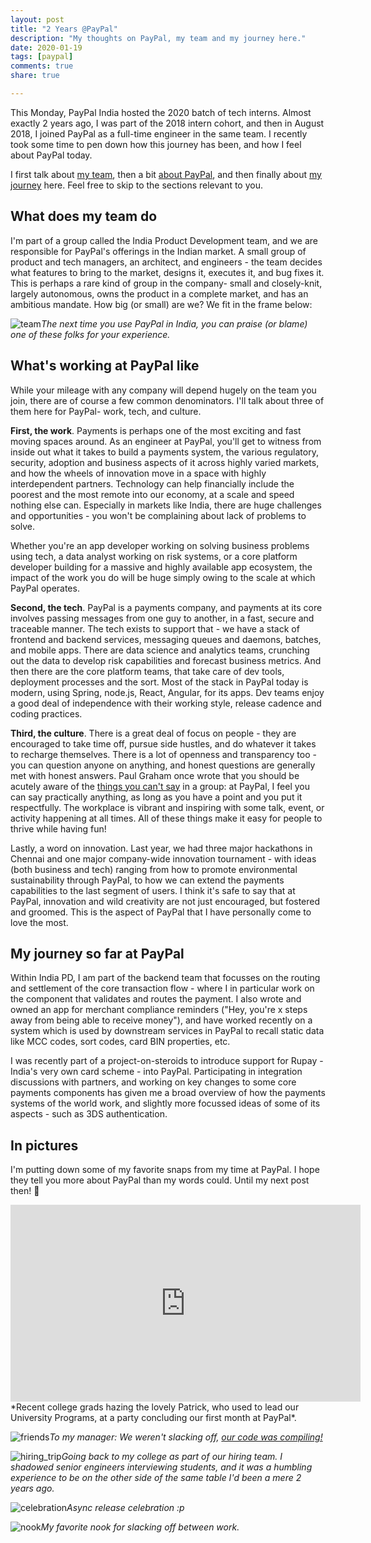```yaml
---
layout: post
title: "2 Years @PayPal"
description: "My thoughts on PayPal, my team and my journey here."
date: 2020-01-19
tags: [paypal]
comments: true
share: true

---
```




This Monday, PayPal India hosted the 2020 batch of tech interns. Almost exactly 2 years ago, I was part of the 2018 intern cohort, and then in August 2018, I joined PayPal as a full-time engineer in the same team. I recently took some time to pen down how this journey has been, and how I feel about PayPal today. 

I first talk about [my team](#what-does-my-team-do), then a bit [about PayPal](#whats-working-at-paypal-like), and then finally about [my journey](#my-journey-so-far-at-paypal) here. Feel free to skip to the sections relevant to you. 

## What does my team do

I'm part of a group called the India Product Development team, and we are responsible for PayPal's offerings in the Indian market. A small group of product and tech managers, an architect, and engineers - the team decides what features to bring to the market, designs it, executes it, and bug fixes it. This is perhaps a rare kind of group in the company- small and closely-knit, largely autonomous, owns the product in a complete market, and has an ambitious mandate. How big (or small) are we? We fit in the frame below: 

![team](/assets/team.jpg)*The next time you use PayPal in India, you can praise (or blame) one of these folks for your experience.*

## What's working at PayPal like

While your mileage with any company will depend hugely on the team you join, there are of course a few common denominators. I'll talk about three of them here for PayPal- work, tech, and culture.

**First, the work**. Payments is perhaps one of the most exciting and fast moving spaces around. As an engineer at PayPal, you'll get to witness from inside out what it takes to build a payments system, the various regulatory, security, adoption and business aspects of it across highly varied markets, and how the wheels of innovation move in a space with highly interdependent partners. Technology can help financially include the poorest and the most remote into our economy, at a scale and speed nothing else can. Especially in markets like India, there are huge challenges and opportunities - you won't be complaining about lack of problems to solve.

Whether you're an app developer working on solving business problems using tech, a data analyst working on risk systems, or a core platform developer building for a massive and highly available app ecosystem, the impact of the work you do will be huge simply owing to the scale at which PayPal operates.

**Second, the tech**. PayPal is a payments company, and payments at its core involves passing messages from one guy to another, in a fast, secure and traceable manner. The tech exists to support that - we have a stack of frontend and backend services, messaging queues and daemons, batches, and mobile apps. There are data science and analytics teams, crunching out the data to develop risk capabilities and forecast business metrics. And then there are the core platform teams, that take care of dev tools, deployment processes and the sort. Most of the stack in PayPal today is modern, using Spring, node.js, React, Angular, for its apps. Dev teams enjoy a good deal of independence with their working style, release cadence and coding practices.

**Third, the culture**. There is a great deal of focus on people - they are encouraged to take time off, pursue side hustles, and do whatever it takes to recharge themselves. There is a lot of openness and transparency too - you can question anyone on anything, and honest questions are generally met with honest answers. Paul Graham once wrote that you should be acutely aware of the [things you can't say](http://www.paulgraham.com/say.html) in a group: at PayPal, I feel you can say practically anything, as long as you have a point and you put it respectfully. The workplace is vibrant and inspiring with some talk, event, or activity happening at all times. All of these things make it easy for people to thrive while having fun!

Lastly, a word on innovation.  Last year, we had three major hackathons in Chennai and one major company-wide innovation tournament - with ideas (both business and tech) ranging from how to promote environmental sustainability through PayPal, to how we can extend the payments capabilities to the last segment of users. I think it's safe to say that at PayPal, innovation and wild creativity are not just encouraged, but fostered and groomed. This is the aspect of PayPal that I have personally come to love the most.

## My journey so far at PayPal

Within India PD, I am part of the backend team that focusses on the routing and settlement of the core transaction flow - where I in particular work on the component that validates and routes the payment. I also wrote and owned an app for merchant compliance reminders ("Hey, you're x steps away from being able to receive money"), and have worked recently on a system which is used by downstream services in PayPal to recall static data like MCC codes, sort codes, card BIN properties, etc.

I was recently part of a project-on-steroids to introduce support for Rupay - India's very own card scheme - into PayPal. Participating in integration discussions with partners, and working on key changes to some core payments components has given me a broad overview of how the payments systems of the world work, and slightly more focussed ideas of some of its aspects - such as 3DS authentication.

## In pictures

I'm putting down some of my favorite snaps from my time at PayPal. I hope they tell you more about PayPal than my words could. Until my next post then! 👋



<center><iframe width="560" height="315" src="https://www.youtube-nocookie.com/embed/G8Rj45CTjGM" frameborder="0" allow="accelerometer; autoplay; encrypted-media; gyroscope; picture-in-picture" allowfullscreen></iframe></center>
*Recent college grads hazing the lovely Patrick, who used to lead our University Programs, at a party concluding our first month at PayPal*.

![friends](/assets/friends.jpg)*To my manager: We weren't slacking off, [our code was compiling!](https://xkcd.com/303/)*  

![hiring_trip](/assets/bits_goa.jpg)*Going back to my college as part of our hiring team. I shadowed senior engineers interviewing students, and it was a humbling experience to be on the other side of the same table I'd been a mere 2 years ago.* 

![celebration](/assets/celebration.gif)*Async release celebration :p*

![nook](/assets/nook.jpg)*My favorite nook for slacking off between work.*

 



